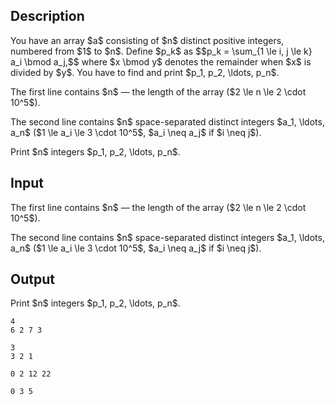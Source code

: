 ## Description

<div><p>You have an array $a$ consisting of $n$ distinct positive integers, numbered from $1$ to $n$. Define $p_k$ as $$p_k = \sum_{1 \le i, j \le k} a_i \bmod a_j,$$ where $x \bmod y$ denotes the remainder when $x$ is divided by $y$. You have to find and print $p_1, p_2, \ldots, p_n$. </p></div><div class="input-specification"><p>The first line contains $n$ — the length of the array ($2 \le n \le 2 \cdot 10^5$).</p><p>The second line contains $n$ space-separated distinct integers $a_1, \ldots, a_n$ ($1 \le a_i \le 3 \cdot 10^5$, $a_i \neq a_j$ if $i \neq j$). </p></div><div class="output-specification"><p>Print $n$ integers $p_1, p_2, \ldots, p_n$. </p></div>

## Input

<p>The first line contains $n$ — the length of the array ($2 \le n \le 2 \cdot 10^5$).</p><p>The second line contains $n$ space-separated distinct integers $a_1, \ldots, a_n$ ($1 \le a_i \le 3 \cdot 10^5$, $a_i \neq a_j$ if $i \neq j$). </p>

## Output

<p>Print $n$ integers $p_1, p_2, \ldots, p_n$. </p>





```input1
4
6 2 7 3
```




```input2
3
3 2 1
```




```output1
0 2 12 22
```




```output2
0 3 5
```


